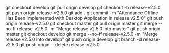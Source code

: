 git checkout develop
git pull origin develop
git checkout -b release-v2.5.0
git push origin release-v2.5.0
git add .
git commit -m "Attendance Offline Has Been Implemented with Desktop Application in release v2.5.0"
git push origin release-v2.5.0
git checkout master
git pull origin master
git merge --no-ff release-v2.5.0 -m "Merge release v2.5.0 into master"
git push origin master
git checkout develop
git merge --no-ff release-v2.5.0 -m "Merge release v2.5.0 into develop"
git push origin develop
git branch -d release-v2.5.0
git push origin --delete release-v2.5.0
